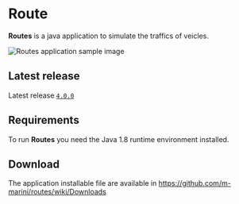 # Route

**Routes** is a java application to  simulate the traffics of veicles.

![Routes application sample image](https://raw.github.com/m-marini/routes/master/images/routes-sample.png)

## Latest release

Latest release [`4.0.0`](https://github.com/m-marini/routes/tree/routes-4.0.0)

## Requirements

To run **Routes** you need the Java 1.8 runtime environment installed.

## Download

The application installable file are available in https://github.com/m-marini/routes/wiki/Downloads
